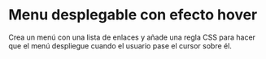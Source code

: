 # Menu desplegable con efecto hover

Crea un menú con una lista de enlaces y añade una regla CSS para hacer que el menú despliegue cuando el usuario pase el cursor sobre él.